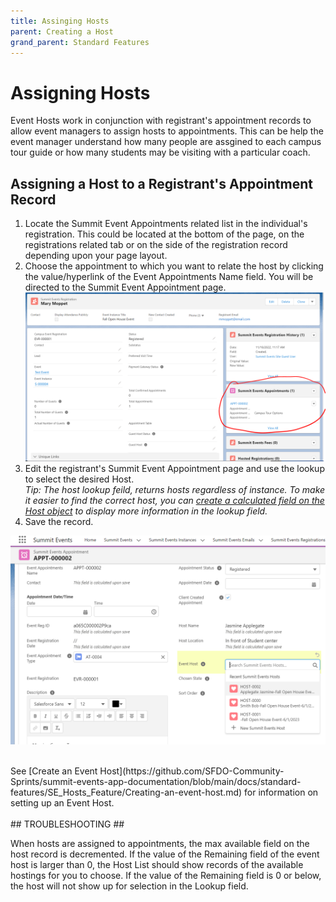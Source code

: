 ```yaml
---
title: Assinging Hosts
parent: Creating a Host
grand_parent: Standard Features
--- 
```


# Assigning Hosts

Event Hosts work in conjunction with registrant's appointment records to allow event managers to assign hosts to appointments.  This can be help the event manager understand how many people are assgined to each campus tour guide or how many students may be visiting with a particular coach.  


## Assigning a Host to a Registrant's Appointment Record

1. Locate the Summit Event Appointments related list in the individual's registration.  This could be located at the bottom of the page, on the registrations related tab or on the side of the registration record depending upon your page layout.  
2. Choose the appointment to which you want to relate the host by clicking the value/hyperlink of the Event Appointments Name field. You will be directed to the Summit Event Appointment page.   
![Registrant Appointments Related List Image](../images/EventHost_SelectRegistrantsAppointment.PNG)
3. Edit the registrant's Summit Event Appointment page and use the lookup to select the desired Host.  <br>
*Tip: The host lookup feild, returns hosts regardless of instance.  To make it easier to find the correct host, you can [create a calculated field on the Host object](https://github.com/SFDO-Community-Sprints/summit-events-app-documentation/blob/main/docs/standard-features/SE_Hosts_Feature/Host_object_Calc_Field.md) to display more information in the lookup field.*
4. Save the record.

![Registrant Appointments Related List Image](../images/EventHost-HostOnLookupScreen.PNG)

<br>
See [Create an Event Host](https://github.com/SFDO-Community-Sprints/summit-events-app-documentation/blob/main/docs/standard-features/SE_Hosts_Feature/Creating-an-event-host.md) for information on setting up an Event Host.
<br>
<br>
## TROUBLESHOOTING ##

When hosts are assigned to appointments, the max available field on the host record is decremented.  If the value of the Remaining field of the event host is larger than 0, the Host List should show records of the available hostings for you to choose.  If the value of the Remaining field is 0 or below, the host will not show up for selection in the Lookup field.

 
